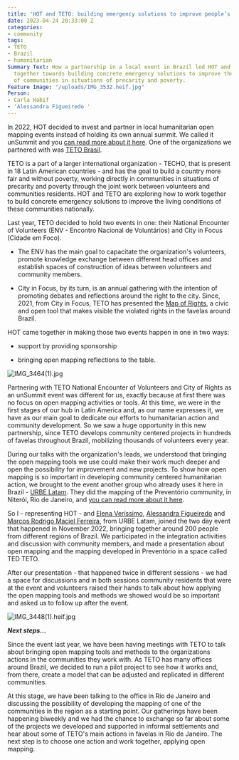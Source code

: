 ```yaml
---
title: 'HOT and TETO: building emergency solutions to improve people’s lives'
date: 2023-04-24 20:33:00 Z
categories:
- community
tags:
- TETO
- Brazil
- humanitarian
Summary Text: How a partnership in a local event in Brazil led HOT and TETO to work
  together towards building concrete emergency solutions to improve the living conditions
  of communities in situations of precarity and poverty.
Feature Image: "/uploads/IMG_3532.heif.jpg"
Person:
- Carla Habif
- 'Alessandra Figueiredo '
---
```


In 2022, HOT decided to invest and partner in local humanitarian open mapping events instead of holding its own annual summit. We called it unSummit and you [can read more about it here](https://stories.hotosm.org/2022-hot-unsummit/). One of the organizations we partnered with was [TETO Brasil](https://teto.org.br/?gclid=CjwKCAjw586hBhBrEiwAQYEnHbibZuL_C0KQkjgAA5miu57bm-ZpBBQ5yIa0GbW2gjWvNLB7jJpTJxoCfBQQAvD_BwE).

TETO is a part of a larger international organization - TECHO, that is present in 18 Latin American countries - and has the goal to build a country more fair and without poverty, working directly in communities in situations of precarity and poverty through the joint work between volunteers and communities residents. HOT and TETO are exploring how to work together to build concrete emergency solutions to improve the living conditions of these communities nationally.

Last year, TETO decided to hold two events in one: their National Encounter of Volunteers (ENV - Encontro Nacional de Voluntários) and City in Focus (Cidade em Foco).

* The ENV has the main goal to capacitate the organization's volunteers, promote knowledge exchange between different head offices and establish spaces of construction of ideas between volunteers and community members.

* City in Focus, by its turn, is an annual gathering with the intention of promoting debates and reflections around the right to the city. Since, 2021, from City in Focus, TETO has presented the [Map of Rights](https://teto.org.br/mapa-de-direitos/), a civic and open tool that makes visible the violated rights in the favelas around Brazil.

HOT came together in making those two events happen in one in two ways:

* support by providing sponsorship

* bringing open mapping reflections to the table.

![IMG_3464(1).jpg](/uploads/IMG_3464(1).jpg)

Partnering with TETO National Encounter of Volunteers and City of Rights as an unSummit event was different for us, exactly because at first there was no focus on open mapping activities or tools. At this time, we were in the first stages of our hub in Latin America and, as our name expresses it, we have as our main goal to dedicate our efforts to humanitarian action and community development. So we saw a huge opportunity in this new partnership, since TETO develops community centered projects in hundreds of favelas throughout Brazil, mobilizing thousands of volunteers every year.

During our talks with the organization's leads, we understood that bringing the open mapping tools we use could make their work much deeper and open the possibility for improvement and new projects. To show how open mapping is so important in developing community centered humanitarian action, we brought to the event another group who already uses it here in Brazil - [URBE Latam](https://urbe-latam.cos.ufrj.br/). They did the mapping of the Preventório community, in Niterói, Rio de Janeiro, and [you can read more about it here](https://www.hotosm.org/updates/mapping-the-care-of-people-with-urbelatam/).

So I - representing HOT - and [Elena Veríssimo](mailto:elenaverissimo@poli.ufrj.br), [Alessandra Figueiredo](mailto:alessandrafigueiredo@poli.ufrj.br) and [Marcos Rodrigo Maciel Ferreira](mailto:marcosrodrigo@cos.ufrj.br), from URBE Latam, joined the two day event that happened in November 2022, bringing together around 200 people from different regions of Brazil. We participated in the integration activities and discussion with community members, and made a presentation about open mapping and the mapping developed in Preventório in a space called TED TETO.

After our presentation - that happened twice in different sessions - we had a space for discussions and in both sessions community residents that were at the event and volunteers raised their hands to talk about how applying the open mapping tools and methods we showed would be so important and asked us to follow up after the event.

![IMG_3448(1).heif.jpg](/uploads/IMG_3448(1).heif.jpg)

***Next steps…***

Since the event last year, we have been having meetings with TETO to talk about bringing open mapping tools and methods to the organizations actions in the communities they work with. As TETO has many offices around Brazil, we decided to run a pilot project to see how it works and, from there, create a model that can be adjusted and replicated in different communities.

At this stage, we have been talking to the office in Rio de Janeiro and discussing the possibility of developing the mapping of one of the communities in the region as a starting point. Our gatherings have been happening biweekly and we had the chance to exchange so far about some of the projects we developed and supported in informal settlements and hear about some of TETO's main actions in favelas in Rio de Janeiro. The next step is to choose one action and work together, applying open mapping.